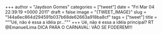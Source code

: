 
+++
author = "Jaydson Gomes"
categories = ["tweet"]
date = "Fri Mar 04 22:39:19 +0000 2011"
draft = false
image = "{TWEET_IMAGE}"
slug = "144a6ec864d294591b037b68de62663a918ba8cf"
tags = ["tweet"]
title = """Ué, não é essa a idéia pr..."""
+++
Ué, não é essa a idéia principal? RT @EmanuelLima DICA PARA O CARNAVAL: VÃO SE FODEREM!!!
